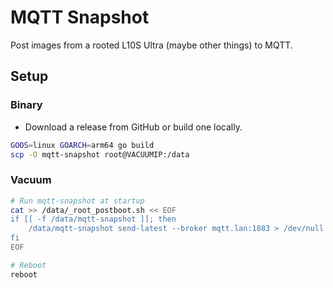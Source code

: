 # MQTT Snapshot

Post images from a rooted L10S Ultra (maybe other things) to MQTT.


## Setup

### Binary

* Download a release from GitHub or build one locally.
```sh
GOOS=linux GOARCH=arm64 go build
scp -O mqtt-snapshot root@VACUUMIP:/data
```

### Vacuum

```sh
# Run mqtt-snapshot at startup
cat >> /data/_root_postboot.sh << EOF
if [[ -f /data/mqtt-snapshot ]]; then
    /data/mqtt-snapshot send-latest --broker mqtt.lan:1883 > /dev/null 2>&1 &
fi
EOF

# Reboot
reboot
```